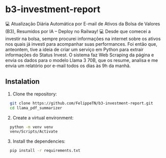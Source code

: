 # b3-investment-report

💻 Atualização Diária Automática por E-mail de Ativos da Bolsa de Valores (B3), Resumidos por IA – Deploy no Railway! 💻
Desde que comecei a investir na bolsa, sempre procurei informações na internet sobre os ativos nos quais já investi para acompanhar suas performances.
Foi então que, anteontem, tive a ideia de criar um serviço em Python para extrair informações do Status Invest. O sistema faz Web Scraping da página e envia os dados para o modelo Llama 3 70B, que os resume, analisa e me envia um relatório por e-mail todos os dias às 9h da manhã.


## Instalation

1. Clone the repository:

```bash
  git clone https://github.com/FelippeTN/b3-investment-report.git
  cd llama_pdf_summarizer
```

2. Create a virtual environment:

```bash
  python -m venv venv
  venv/Scripts/Activate
```

3. Install the dependencies:

```bash
  pip install -r requirements.txt
```
